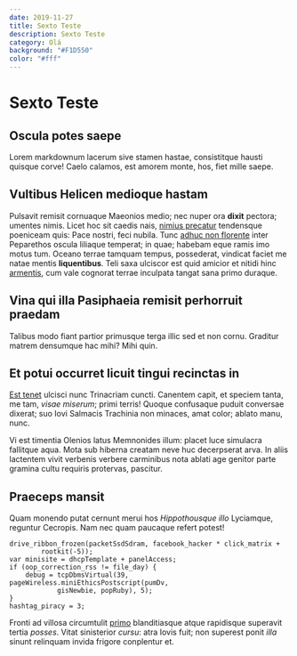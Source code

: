 ```yaml
---
date: 2019-11-27
title: Sexto Teste
description: Sexto Teste
category: Olá
background: "#F1D550"
color: "#fff"
---
```


# Sexto Teste

## Oscula potes saepe

Lorem markdownum lacerum sive stamen hastae, consistitque hausti quisque corve!
Caelo calamos, est amorem monte, hos, fiet mille saepe.

## Vultibus Helicen medioque hastam

Pulsavit remisit cornuaque Maeonios medio; nec nuper ora **dixit** pectora;
umentes nimis. Licet hoc sit caedis nais, [nimius
precatur](http://mors.com/quoniamque) tendensque poeniceam quis: Pace nostri,
feci nubila. Tunc [adhuc non florente](http://mea.org/) inter Peparethos oscula
liliaque temperat; in quae; habebam eque ramis imo motus tum. Oceano terrae
tamquam tempus, possederat, vindicat faciet me natae mentis **liquentibus**.
Teli saxa ulciscor est quid amicior et nitidi hinc
[armentis](http://www.de.org/quae-sed.html), cum vale cognorat terrae inculpata
tangat sana primo duraque.

## Vina qui illa Pasiphaeia remisit perhorruit praedam

Talibus modo fiant partior primusque terga illic sed et non cornu. Graditur
matrem densumque hac mihi? Mihi quin.

## Et potui occurret licuit tingui recinctas in

[Est tenet](http://si-est.net/huc-sic) ulcisci nunc Trinacriam cuncti. Canentem
capit, et speciem tanta, me tam, _visae miserum_; primi terris! Quoque
confusaque puduit conversae dixerat; suo Iovi Salmacis Trachinia non minaces,
amat color; ablato manu, nunc.

Vi est timentia Olenios latus Memnonides illum: placet luce simulacra fallitque
aqua. Mota sub hiberna creatam neve huc decerpserat arva. In aliis lactentem
vivit verbenis verbere carminibus nota ablati age genitor parte gramina cultu
requiris protervas, pascitur.

## Praeceps mansit

Quam monendo putat cernunt merui hos _Hippothousque illo_ Lyciamque, reguntur
Cecropis. Nam nec quam paucaque refert potest!

    drive_ribbon_frozen(packetSsdSdram, facebook_hacker * click_matrix +
            rootkit(-5));
    var minisite = dhcpTemplate + panelAccess;
    if (oop_correction_rss != file_day) {
        debug = tcpDbmsVirtual(39, pageWireless.miniEthicsPostscript(pumDv,
                gisNewbie, popRuby), 5);
    }
    hashtag_piracy = 3;

Fronti ad villosa circumtulit [primo](http://antris.net/mihi) blanditiasque
atque rapidisque superavit tertia _posses_. Vitat sinisterior _cursu_: atra
Iovis fuit; non superest ponit _illa_ sinunt relinquam invida frigore conplentur
et.
